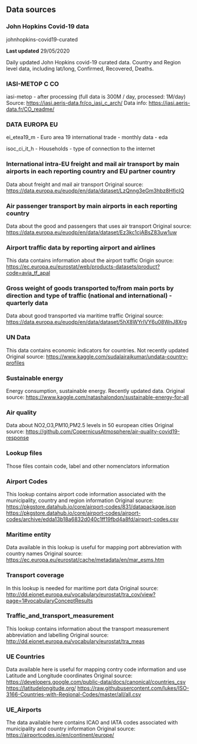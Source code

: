 ## Data sources

### John Hopkins Covid-19 data

johnhopkins-covid19-curated

**Last updated** 29/05/2020

Daily updated John Hopkins covid-19 curated data. 
Country and Region level data, including lat/long, Confirmed, Recovered, Deaths.

### IASI-METOP C CO

iasi-metop - after processing (full data is 300M / day, processed: 1M/day)
Source: https://iasi.aeris-data.fr/co_iasi_c_arch/
Data info: https://iasi.aeris-data.fr/CO_readme/


### DATA EUROPA EU

ei_etea19_m - Euro area 19 international trade - monthly data - eda

isoc_ci_it_h - Households - type of connection to the internet

### International intra-EU freight and mail air transport by main airports in each reporting country and EU partner country
Data about freight and mail air transport
Original source: https://data.europa.eu/euodp/en/data/dataset/LzQnng3eGm3hbz8HfjcIQ

### Air passenger transport by main airports in each reporting country
Data about the good and passengers that uses air transport
Original source: https://data.europa.eu/euodp/en/data/dataset/Ez3kc1cjABsZ83uw1uw
 
### Airport traffic data by reporting airport and airlines
This data contains information about the airport traffic
Origin source: https://ec.europa.eu/eurostat/web/products-datasets/product?code=avia_tf_apal

### Gross weight of goods transported to/from main ports by direction and type of traffic (national and international) - quarterly data
Data about good transported via maritime traffic
Original source: https://data.europa.eu/euodp/en/data/dataset/5hX8WYrIVY6u08WnJ8Xrg

### UN Data

This data contains economic indicators for countries. Not recently updated
Original source: https://www.kaggle.com/sudalairajkumar/undata-country-profiles


### Sustainable energy 

Energy consumption, sustainable energy. Recently updated data.
Original source: https://www.kaggle.com/natashalondon/sustainable-energy-for-all


### Air quality

Data about NO2,O3,PM10,PM2.5 levels in 50 european cities
Original source: https://github.com/CopernicusAtmosphere/air-quality-covid19-response


### Lookup files
Those files contain code, label and other nomenclators information

### Airport Codes 
This lookup contains airport code information associated with the municipality, country and region information 
Original source: 
https://pkgstore.datahub.io/core/airport-codes/831/datapackage.json
https://pkgstore.datahub.io/core/airport-codes/airport-codes/archive/edda13b18a6832d040c1ff19fbd4a8fd/airport-codes.csv


### Maritime entity
Data available in this lookup is useful for mapping port abbreviation with country names
Original source: https://ec.europa.eu/eurostat/cache/metadata/en/mar_esms.htm

### Transport coverage
In this lookup is needed for maritime port data
Original source: http://dd.eionet.europa.eu/vocabulary/eurostat/tra_cov/view?page=1#vocabularyConceptResults

### Traffic_and_transport_measurement
This lookup contains information about the transport measurement abbreviation and labelling 
Original source: http://dd.eionet.europa.eu/vocabulary/eurostat/tra_meas

### UE Countries
Data available here is useful for mapping contry code information and use Latitude and Longitude coordinates
Original source:
https://developers.google.com/public-data/docs/canonical/countries_csv
https://latitudelongitude.org/
https://raw.githubusercontent.com/lukes/ISO-3166-Countries-with-Regional-Codes/master/all/all.csv


### UE_Airports
The data available here contains ICAO and IATA codes associated with municipality and country information
Original source: https://airportcodes.io/en/continent/europe/

